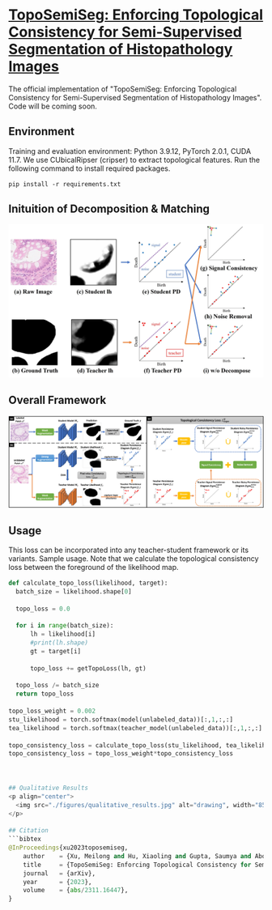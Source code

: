 # [TopoSemiSeg: Enforcing Topological Consistency for Semi-Supervised Segmentation of Histopathology Images](https://arxiv.org/abs/2311.16447)
The official implementation of "TopoSemiSeg: Enforcing Topological Consistency for Semi-Supervised Segmentation of Histopathology Images". Code will be coming soon.

## Environment
Training and evaluation environment: Python 3.9.12, PyTorch 2.0.1, CUDA 11.7.
We use CUbicalRipser (cripser) to extract topological features.
Run the following command to install required packages.
```
pip install -r requirements.txt
```

## Inituition of Decomposition & Matching
<p align="center">
  <img src="./figures/inituition.jpg" alt="drawing", width="850"/>
</p>

## Overall Framework
<p align="center">
  <img src="./figures/overall_framework.jpg" alt="drawing", width="850"/>
</p>

## Usage
This loss can be incorporated into any teacher-student framework or its variants.
Sample usage. Note that we calculate the topological consistency loss between the foreground of the likelihood map.

```python
def calculate_topo_loss(likelihood, target):
  batch_size = likelihood.shape[0]
  
  topo_loss = 0.0
  
  for i in range(batch_size):
      lh = likelihood[i]
      #print(lh.shape)
      gt = target[i]

      topo_loss += getTopoLoss(lh, gt)
  
  topo_loss /= batch_size
  return topo_loss

topo_loss_weight = 0.002
stu_likelihood = torch.softmax(model(unlabeled_data))[:,1,:,:]
tea_likelihood = torch.softmax(teacher_model(unlabeled_data))[:,1,:,:]

topo_consistency_loss = calculate_topo_loss(stu_likelihood, tea_likelihood)
topo_consistency_loss = topo_loss_weight*topo_consistency_loss
  
  

## Qualitative Results
<p align="center">
  <img src="./figures/qualitative_results.jpg" alt="drawing", width="850"/>
</p>

## Citation
```bibtex
@InProceedings{xu2023toposemiseg,
    author    = {Xu, Meilong and Hu, Xiaoling and Gupta, Saumya and Abousamra, Shahira and Chen, Chao},
    title     = {TopoSemiSeg: Enforcing Topological Consistency for Semi-Supervised Segmentation of Histopathology Images},
    journal   = {arXiv},
    year      = {2023},
    volume    = {abs/2311.16447},
}
